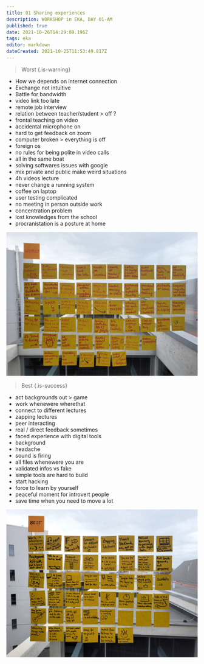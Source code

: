 ```yaml
---
title: 01 Sharing experiences
description: WORKSHOP in EKA, DAY 01-AM
published: true
date: 2021-10-26T14:29:09.196Z
tags: eka
editor: markdown
dateCreated: 2021-10-25T11:53:49.817Z
---
```


> Worst
{.is-warning}

- How we depends on internet connection
- Exchange not intuitive
- Battle for bandwidth
- video link too late
- remote job interview
- relation between teacher/student > off ?
- frontal teaching on video
- accidental microphone on
- hard to get feedback on zoom
- computer broken > everything is off
- foreign os
- no rules for being polite in video calls
- all in the same boat
- solving softwares issues with google
- mix private and public make weird situations 
- 4h videos lecture
- never change a running system
- coffee on laptop
- user testing complicated
- no meeting in person outside work
- concentration problem
- lost knowledges from the school
- procranistation is a posture at home

![postit-worst.jpg](/postit-worst.jpg)

> Best
{.is-success}

- act backgrounds out > game
- work whenewere wherethat
- connect to different lectures
- zapping lectures
- peer interacting
- real / direct feedback sometimes
- faced experience with digital tools
- background
- headache
- sound is firing
- all files whenewere you are
- validated infos vs fake
- simple tools are hard to build
- start hacking 
- force to learn by yourself
- peaceful moment for introvert people
- save time when you need to move a lot

![postit-best.jpg](/postit-best.jpg)